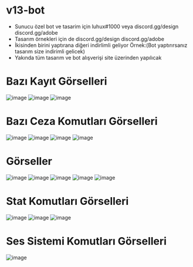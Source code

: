 # v13-bot
- Sunucu özel bot ve tasarim için luhux#1000 veya discord.gg/design discord.gg/adobe
- Tasarım örnekleri için de discord.gg/design discord.gg/adobe
- İkisinden birini yaptırana diğeri indirlimli geliyor Örnek:(Bot yaptırırsanız tasarım size indirimli gelicek)
- Yakında tüm tasarım ve bot alışverişi site üzerinden yapılıcak
# Bazı Kayıt Görselleri
![image](https://user-images.githubusercontent.com/74924310/174346256-716af830-693e-48ca-b89a-9ab7798e810f.png)
![image](https://user-images.githubusercontent.com/74924310/174346277-1b738e25-8ad0-428d-be3f-42e52cf6b4f7.png)
![image](https://user-images.githubusercontent.com/74924310/174346292-17b91186-54c6-44f7-aef7-112a032a8bfd.png)
# Bazı Ceza Komutları Görselleri
![image](https://user-images.githubusercontent.com/74924310/174346629-a982f4ce-c124-44be-a5e1-bcff7598711b.png)
![image](https://user-images.githubusercontent.com/74924310/174346689-0aaaca19-9a0f-490e-a156-a12f659a76a1.png)
![image](https://user-images.githubusercontent.com/74924310/174346753-c6fbfa13-d3f0-4de7-8dd2-7b39919fdf66.png)
![image](https://user-images.githubusercontent.com/74924310/174347633-60987ec0-03eb-444f-b669-e6f0c2e4cb33.png)
# Görseller
![image](https://user-images.githubusercontent.com/74924310/174347570-2138cb17-3789-43e6-9fad-38888825aad8.png)
![image](https://user-images.githubusercontent.com/74924310/174347595-e79ebd8e-5222-4a6e-bf95-eb52dd31a1a9.png)
![image](https://user-images.githubusercontent.com/74924310/174347602-67ee7e45-723a-4a55-84ae-67520f53492c.png)
![image](https://user-images.githubusercontent.com/74924310/174347612-ff90a1c0-909a-4643-95b3-a5aaacfbdd66.png)
![image](https://user-images.githubusercontent.com/74924310/174350024-ab2769bb-d806-404e-96aa-3e5666ad7f12.png)

# Stat Komutları Görselleri
![image](https://user-images.githubusercontent.com/74924310/174347301-64c50349-a5af-4a2e-bf78-6420074f0525.png)
![image](https://user-images.githubusercontent.com/74924310/174347349-8b0c150a-6d75-49c5-a32d-43d9857bfcb0.png)
![image](https://user-images.githubusercontent.com/74924310/174347927-e636ea3f-56a0-4834-b0d6-c319ae4855d6.png)
# Ses Sistemi Komutları Görselleri
![image](https://user-images.githubusercontent.com/74924310/174348271-94b05292-84fe-4356-a552-a147baec4916.png)
